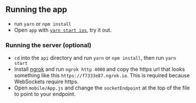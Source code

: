 ## Running the app

- run `yarn` or `npm install`
- Open `app` with [`yarn start ios`](https://docs.expo.io/versions/latest/workflow/expo-cli/), try it out.

### Running the server (optional)

- `cd` into the `api` directory and run `yarn` or `npm install`, then run `yarn start`
- Install [ngrok](https://ngrok.com/download) and run `ngrok http 4000` and copy the https url that looks something like this `https://f7333e87.ngrok.io`. This is required because WebSockets require https.
- Open `mobile/App.js` and change the `socketEndpoint` at the top of the file to point to your endpoint.
